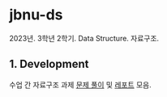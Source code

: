 # jbnu-ds

2023년. 3학년 2학기. Data Structure. 자료구조.

## 1. Development

수업 간 자료구조 과제 [문제 풀이](/src) 및 [레포트](/docs) 모음.
